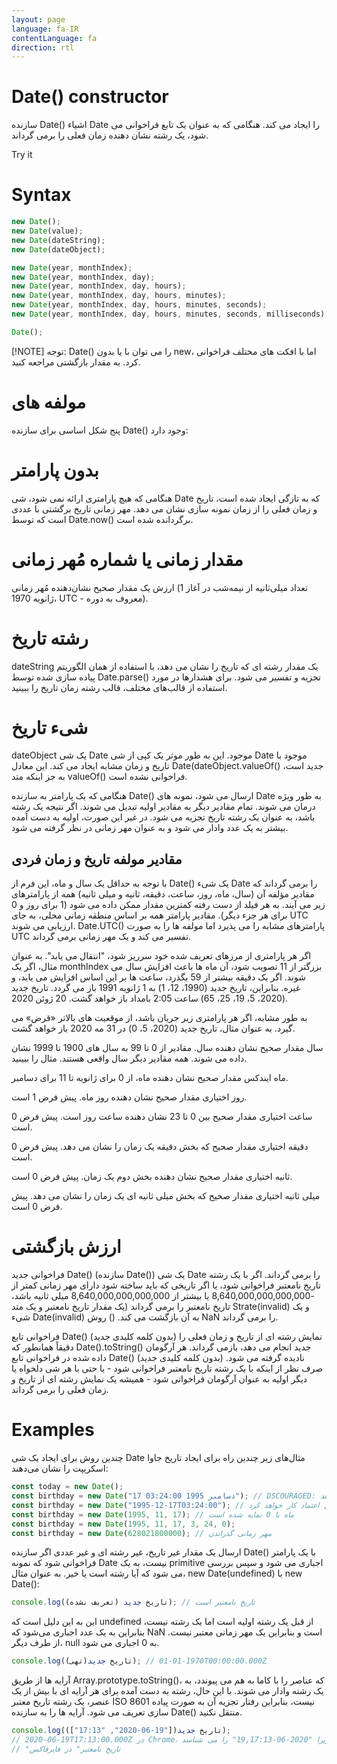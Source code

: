 ```yaml
---
layout: page
language: fa-IR
contentLanguage: fa
direction: rtl
---
```


# Date() constructor

سازنده Date() اشیاء Date را ایجاد می کند. هنگامی که به عنوان یک تابع فراخوانی می شود، یک رشته نشان دهنده زمان فعلی را برمی گرداند.

Try it

# Syntax

```js
new Date();
new Date(value);
new Date(dateString);
new Date(dateObject);

new Date(year, monthIndex);
new Date(year, monthIndex, day);
new Date(year, monthIndex, day, hours);
new Date(year, monthIndex, day, hours, minutes);
new Date(year, monthIndex, day, hours, minutes, seconds);
new Date(year, monthIndex, day, hours, minutes, seconds, milliseconds);

Date();
```

[!NOTE] توجه: Date() را می توان با یا بدون new، اما با افکت های مختلف فراخوانی کرد. به مقدار بازگشتی مراجعه کنید.

# مولفه های

پنج شکل اساسی برای سازنده Date() وجود دارد:

# بدون پارامتر

هنگامی که هیچ پارامتری ارائه نمی شود، شی Date که به تازگی ایجاد شده است، تاریخ و زمان فعلی را از زمان نمونه سازی نشان می دهد. مهر زمانی تاریخ برگشتی با عددی است که توسط Date.now() برگردانده شده است.

# مقدار زمانی یا شماره مُهر زمانی

ارزش
یک مقدار صحیح نشان‌دهنده مُهر زمانی (تعداد میلی‌ثانیه از نیمه‌شب در آغاز 1 ژانویه 1970، UTC - معروف به دوره).

# رشته تاریخ

dateString
یک مقدار رشته ای که تاریخ را نشان می دهد، با استفاده از همان الگوریتم پیاده سازی شده توسط Date.parse() تجزیه و تفسیر می شود. برای هشدارها در مورد استفاده از قالب‌های مختلف، قالب رشته زمان تاریخ را ببینید.

# شیء تاریخ

dateObject
یک شی Date موجود. این به طور موثر یک کپی از شی Date موجود با تاریخ و زمان مشابه ایجاد می کند. این معادل Date(dateObject.valueOf() جدید است، به جز اینکه متد valueOf() فراخوانی نشده است.

هنگامی که یک پارامتر به سازنده Date() ارسال می شود، نمونه های Date به طور ویژه درمان می شوند. تمام مقادیر دیگر به مقادیر اولیه تبدیل می شوند. اگر نتیجه یک رشته باشد، به عنوان یک رشته تاریخ تجزیه می شود. در غیر این صورت، اولیه به دست آمده بیشتر به یک عدد وادار می شود و به عنوان مهر زمانی در نظر گرفته می شود.

## مقادیر مولفه تاریخ و زمان فردی

با توجه به حداقل یک سال و ماه، این فرم از Date() یک شیء Date را برمی گرداند که مقادیر مؤلفه آن (سال، ماه، روز، ساعت، دقیقه، ثانیه و میلی ثانیه) همه از پارامترهای زیر می آیند. به هر فیلد از دست رفته کمترین مقدار ممکن داده می شود (1 برای روز و 0 برای هر جزء دیگر). مقادیر پارامتر همه بر اساس منطقه زمانی محلی، به جای UTC ارزیابی می شوند. Date.UTC() پارامترهای مشابه را می پذیرد اما مولفه ها را به صورت UTC تفسیر می کند و یک مهر زمانی برمی گرداند.

اگر هر پارامتری از مرزهای تعریف شده خود سرریز شود، "انتقال می یابد". به عنوان مثال، اگر یک monthIndex بزرگتر از 11 تصویب شود، آن ماه ها باعث افزایش سال می شوند. اگر یک دقیقه بیشتر از 59 بگذرد، ساعت ها بر این اساس افزایش می یابد، و غیره. بنابراین، تاریخ جدید (1990، 12، 1) به 1 ژانویه 1991 باز می گردد. تاریخ جدید (2020، 5، 19، 25، 65) ساعت 2:05 بامداد باز خواهد گشت. 20 ژوئن 2020.

به طور مشابه، اگر هر پارامتری زیر جریان باشد، از موقعیت های بالاتر «قرض» می گیرد. به عنوان مثال، تاریخ جدید (2020، 5، 0) در 31 مه 2020 باز خواهد گشت.

سال
مقدار صحیح نشان دهنده سال. مقادیر از 0 تا 99 به سال های 1900 تا 1999 نشان داده می شوند. همه مقادیر دیگر سال واقعی هستند. مثال را ببینید.

ماه ایندکس
مقدار صحیح نشان دهنده ماه، از 0 برای ژانویه تا 11 برای دسامبر.

روز اختیاری
مقدار صحیح نشان دهنده روز ماه. پیش فرض 1 است.

ساعت اختیاری
مقدار صحیح بین 0 تا 23 نشان دهنده ساعت روز است. پیش فرض 0 است.

دقیقه اختیاری
مقدار صحیح که بخش دقیقه یک زمان را نشان می دهد. پیش فرض 0 است.

ثانیه اختیاری
مقدار صحیح نشان دهنده بخش دوم یک زمان. پیش فرض 0 است.

میلی ثانیه اختیاری
مقدار صحیح که بخش میلی ثانیه ای یک زمان را نشان می دهد. پیش فرض 0 است.

# ارزش بازگشتی

فراخوانی جدید Date() (سازنده Date()) یک شی Date را برمی گرداند. اگر با یک رشته تاریخ نامعتبر فراخوانی شود، یا اگر تاریخی که باید ساخته شود دارای مهر زمانی کمتر از -8,640,000,000,000,000 یا بیشتر از 8,640,000,000,000,000 میلی ثانیه باشد، تاریخ نامعتبر را برمی گرداند (یک مقدار تاریخ نامعتبر و یک متد Strate(invalid) و یک شیء Date(invalid) به آن بازگشت می کند. () روش NaN را برمی گرداند.

فراخوانی تابع Date() (بدون کلمه کلیدی جدید) نمایش رشته ای از تاریخ و زمان فعلی را دقیقاً همانطور که Date().toString() جدید انجام می دهد، بازمی گرداند. هر آرگومان داده شده در فراخوانی تابع Date() (بدون کلمه کلیدی جدید) نادیده گرفته می شود. صرف نظر از اینکه با یک رشته تاریخ نامعتبر فراخوانی شود - یا حتی با هر شی دلخواه یا دیگر اولیه به عنوان آرگومان فراخوانی شود - همیشه یک نمایش رشته ای از تاریخ و زمان فعلی را برمی گرداند.

# Examples

چندین روش برای ایجاد یک شی Date
مثال‌های زیر چندین راه برای ایجاد تاریخ جاوا اسکریپت را نشان می‌دهند:

```js
const today = new Date();
const birthday = new Date("17 دسامبر 1995 03:24:00"); // DSCOURAGED: ممکن است در همه زمان‌های اجرا کار نکند
const birthday = new Date("1995-12-17T03:24:00"); // این استاندارد است و قابل اعتماد کار خواهد کرد
const birthday = new Date(1995, 11, 17); // ماه با 0 نمایه شده است
const birthday = new Date(1995, 11, 17, 3, 24, 0);
const birthday = new Date(628021800000); // مهر زمانی گذراندن
```

ارسال یک مقدار غیر تاریخ، غیر رشته ای و غیر عددی
اگر سازنده Date() با یک پارامتر فراخوانی شود که نمونه Date نیست، به یک primitive اجباری می شود و سپس بررسی می شود که آیا رشته است یا خیر. به عنوان مثال، new Date(undefined) با new Date():

```js
console.log(تاریخ جدید (تعریف نشده)); // تاریخ نامعتبر است
```

این به این دلیل است که undefined از قبل یک رشته اولیه است اما یک رشته نیست، بنابراین به یک عدد اجباری می‌شود که NaN است و بنابراین یک مهر زمانی معتبر نیست. از طرف دیگر، null به 0 اجباری می شود.

```js
console.log(تاریخ جدید(تهی)); // 1970-01-01T00:00:00.000Z

```

آرایه ها از طریق Array.prototype.toString()، که عناصر را با کاما به هم می پیوندد، به یک رشته وادار می شوند. با این حال، رشته به دست آمده برای هر آرایه ای با بیش از یک عنصر، یک رشته تاریخ معتبر ISO 8601 نیست، بنابراین رفتار تجزیه آن به صورت پیاده سازی تعریف می شود. آرایه ها را به سازنده Date() منتقل نکنید.

```js
console.log(تاریخ جدید(["19-06-2020", "17:13"]));
// 2020-06-19T17:13:00.000Z در Chrome، زیرا "2020-06-19,17:13" را می شناسد
// "تاریخ نامعتبر" در فایرفاکس
```
